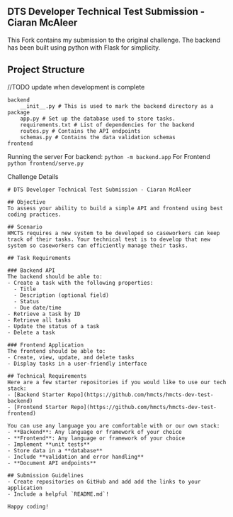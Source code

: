 DTS Developer Technical Test Submission - Ciaran McAleer
---
This Fork contains my submission to the original challenge. The backend has been built using python with Flask for simplicity.

## Project Structure
//TODO update when development is complete
```
backend
    __init__.py # This is used to mark the backend directory as a package
    app.py # Set up the database used to store tasks.
    requirements.txt # List of dependencies for the backend
    routes.py # Contains the API endpoints
    schemas.py # Contains the data validation schemas
frontend
```
Running the server
For backend: ```python -m backend.app```
For Frontend ```python frontend/serve.py```

Challenge Details
```
# DTS Developer Technical Test Submission - Ciaran McAleer

## Objective
To assess your ability to build a simple API and frontend using best coding practices.

## Scenario
HMCTS requires a new system to be developed so caseworkers can keep track of their tasks. Your technical test is to develop that new system so caseworkers can efficiently manage their tasks.

## Task Requirements

### Backend API
The backend should be able to:
- Create a task with the following properties:
  - Title
  - Description (optional field)
  - Status
  - Due date/time
- Retrieve a task by ID
- Retrieve all tasks
- Update the status of a task
- Delete a task

### Frontend Application
The frontend should be able to:
- Create, view, update, and delete tasks
- Display tasks in a user-friendly interface

## Technical Requirements
Here are a few starter repositories if you would like to use our tech stack:
- [Backend Starter Repo](https://github.com/hmcts/hmcts-dev-test-backend)
- [Frontend Starter Repo](https://github.com/hmcts/hmcts-dev-test-frontend)

You can use any language you are comfortable with or our own stack:
- **Backend**: Any language or framework of your choice
- **Frontend**: Any language or framework of your choice
- Implement **unit tests**
- Store data in a **database**
- Include **validation and error handling**
- **Document API endpoints**

## Submission Guidelines
- Create repositories on GitHub and add add the links to your application
- Include a helpful `README.md`!

Happy coding!
```